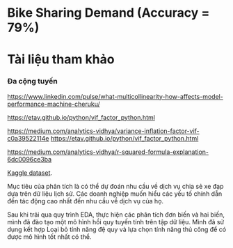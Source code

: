 # Bike Sharing Demand (Accuracy = 79%)

# Tài liệu tham khảo 

### Đa cộng tuyến 

https://www.linkedin.com/pulse/what-multicollinearity-how-affects-model-performance-machine-cheruku/

https://etav.github.io/python/vif_factor_python.html

https://medium.com/analytics-vidhya/variance-inflation-factor-vif-c0a39522114e https://etav.github.io/python/vif_factor_python.html

https://medium.com/analytics-vidhya/r-squared-formula-explanation-6dc0096ce3ba



[Kaggle dataset](https://www.kaggle.com/c/bike-sharing-demand/overview). 

Mục tiêu của phân tích là có thể dự đoán nhu cầu về dịch vụ chia sẻ xe đạp dựa trên dữ liệu lịch sử. Các doanh nghiệp muốn hiểu các yếu tố chính dẫn đến tác động cao nhất đến nhu cầu về dịch vụ của họ.

Sau khi trải qua quy trình EDA, thực hiện các phân tích đơn biến và hai biến, mình đã đào tạo một mô hình hồi quy tuyến tính trên tập dữ liệu. Mình đã sử dụng kết hợp Loại bỏ tính năng đệ quy và lựa chọn tính năng thủ công để có được mô hình tốt nhất có thể.
